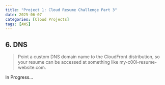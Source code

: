 ```yaml
---
title: "Project 1: Cloud Resume Challenge Part 3"
date: 2025-06-07
categories: [Cloud Projects]
tags: [AWS]
---
```


## 6. DNS  
>Point a custom DNS domain name to the CloudFront distribution, so your resume can be accessed at something like my-c00l-resume-website.com.  
  
  
In Progress...
